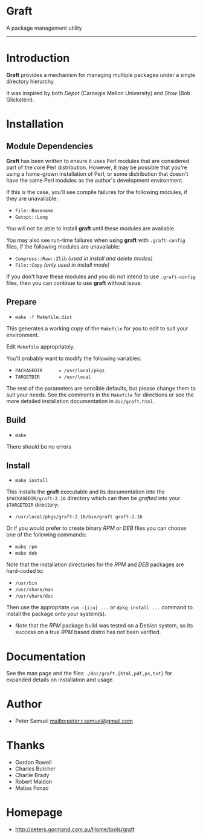 # **Graft**

A package management utility

----------------------------

# Introduction

**Graft** provides a mechanism for managing multiple packages under a single directory hierarchy. 

It was inspired by both *Depot* (Carnegie Mellon University) and *Stow* (Bob Glickstein).

# Installation

## Module Dependencies

**Graft** has been written to ensure it uses Perl modules that are considered part of the core Perl distribution. However, it may be possible that you're using a home-grown installation of Perl, or some distribution that doesn't have the same Perl modules as the author's development environment.

If this is the case, you'll see compile failures for the following modules, if they are unavailable:

* `File::Basename`
* `Getopt::Long`

You will not be able to install **graft** until these modules are available.

You may also see run-time failures when using **graft** with `.graft-config` files, if the following modules are unavailable:

* `Compress::Raw::Zlib`    *(used in install and delete modes)*
* `File::Copy`             *(only used in install mode)*

If you don't have these modules and you do not intend to use `.graft-config` files, then you can continue to use **graft** without issue.

## Prepare

* `make -f Makefile.dist`

This generates a working copy of the `Makefile` for you to edit to suit your environment.

Edit `Makefile` appropriately. 

You'll probably want to modify the following variables:

* `PACKAGEDIR      = /usr/local/pkgs`
* `TARGETDIR       = /usr/local`

The rest of the parameters are sensible defaults, but please change them to suit your needs. See the comments in the `Makefile` for directions or see the more detailed installation documentation in `doc/graft.html`.

## Build

* `make`

There should be no errors

## Install

* `make install`

This installs the **graft** executable and its documentation into the `$PACKAGEDIR/graft-2.16` directory which can then be *grafted* into your `$TARGETDIR` directory:

* `/usr/local/pkgs/graft-2.16/bin/graft graft-2.16`

Or if you would prefer to create binary *RPM* or *DEB* files you can choose one of the following commands:

* `make rpm`
* `make deb`

Note that the installation directories for the *RPM* and *DEB* packages are hard-coded to:

* `/usr/bin`
* `/usr/share/man`
* `/usr/share/doc`

Then use the appropriate `rpm -[i|u] ...` or `dpkg install ...` command to install the package onto your system(s).

* Note that the *RPM* package build was tested on a Debian system, so its success on a true *RPM* based distro has not been verified.

# Documentation

See the man page and the files `./doc/graft.{html,pdf,ps,txt}` for expanded details on installation and usage.

# Author

* Peter Samuel <mailto:peter.r.samuel@gmail.com>

# Thanks

* Gordon Rowell
* Charles Butcher
* Charlie Brady
* Robert Maldon
* Matias Fonzo

# Homepage

* http://peters.gormand.com.au/Home/tools/graft

